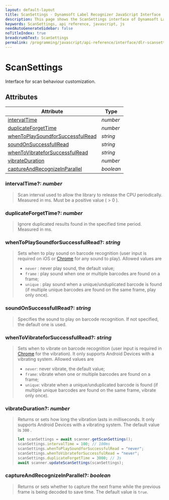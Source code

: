 ```yaml
---
layout: default-layout
title: ScanSettings - Dynamsoft Label Recognizer JavaScript Interface
description: This page shows the ScanSettings interface of Dynamsoft Label Recognizer for JavaScript.
keywords: ScanSettings, api reference, javascript, js
needAutoGenerateSidebar: false
noTitleIndex: true
breadcrumbText: ScanSettings
permalink: /programming/javascript/api-reference/interface/dlr-scansettings.html
---
```


# ScanSettings

Interface for scan behaviour customization.

## Attributes

| Attribute | Type |
|---------- | ---- |
| [intervalTime](#intervaltime-number) | *number* |
| [duplicateForgetTime](#duplicateforgettime-number) | *number* |
| [whenToPlaySoundforSuccessfulRead](#whentoplaysoundforsuccessfulread-string) | *string* |
| [soundOnSuccessfullRead](#soundonsuccessfullread-string) | *string* |
| [whenToVibrateforSuccessfulRead](#whentovibrateforsuccessfulread-string) | *string* |
| [vibrateDuration](#duplicateforgettime-number) | *number* |
| [captureAndRecognizeInParallel](#captureAndRecognizeInParallel-boolean) | *boolean* |

### intervalTime?: *number*

> Scan interval used to allow the library to release the CPU periodically. Measured in ms. Must be a positive value ( > 0 ).

### duplicateForgetTime?: *number*

> Ignore duplicated results found in the specified time period. Measured in ms.

### whenToPlaySoundforSuccessfulRead?: *string*

> Sets when to play sound on barcode recognition (user input is required on iOS or [Chrome](https://developers.google.com/web/updates/2017/09/autoplay-policy-changes#chrome_enterprise_policies) for any sound to play). Allowed values are
>
> * `never` : never play sound, the default value;
> * `frame` : play sound when one or multiple barcodes are found on a frame;
> * `unique` : play sound when a unique/unduplicated barcode is found (if multiple unique barcodes are found on the same frame, play only once).

### soundOnSuccessfullRead?: *string*

> Specifies the sound to play on barcode recognition. If not specified, the default one is used.

### whenToVibrateforSuccessfulRead?: *string*

> Sets when to vibrate on barcode recognition (user input is required in [Chrome](https://developers.google.com/web/updates/2017/09/autoplay-policy-changes#chrome_enterprise_policies) for the vibration). It only supports Android Devices with a vibrating system. Allowed values are
>
> * `never`: never vibrate, the default value;
> * `frame`: vibrate when one or multiple barcodes are found on a frame;
> * `unique`: vibrate when a unique/unduplicated barcode is found (if multiple unique barcodes are found on the same frame, vibrate only once).

### vibrateDuration?: *number*

> Returns or sets how long the vibration lasts in milliseconds. It only supports Android Devices with a vibrating system. The default value is `300` .
>
>```js
>let scanSettings = await scanner.getScanSettings();
>scanSettings.intervalTime = 100; // 100ms
>scanSettings.whenToPlaySoundforSuccessfulRead = "never";
>scanSettings.whenToVibrateforSuccessfulRead = "never";
>scanSettings.duplicateForgetTime = 3000; // 3s
>await scanner.updateScanSettings(scanSettings);
>```

### captureAndRecognizeInParallel?: *boolean*

> Returns or sets whether to capture the next frame while the previous frame is being decoded to save time. The default value is `true`.
